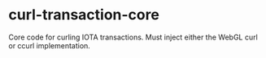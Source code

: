 # curl-transaction-core
Core code for curling IOTA transactions. Must inject either the WebGL curl or ccurl implementation.
